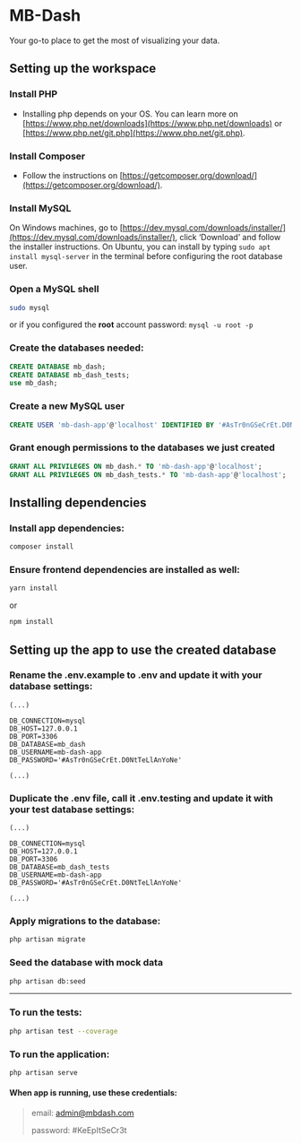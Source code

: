 # MB-Dash

Your go-to place to get the most of visualizing your data.

## Setting up the workspace

### Install PHP

-   Installing php depends on your OS. You can learn more on [https://www.php.net/downloads](https://www.php.net/downloads) or [https://www.php.net/git.php](https://www.php.net/git.php).

### Install Composer

-   Follow the instructions on [https://getcomposer.org/download/](https://getcomposer.org/download/).

### Install MySQL

On Windows machines, go to [https://dev.mysql.com/downloads/installer/](https://dev.mysql.com/downloads/installer/), click ‘Download’ and follow the installer instructions. On Ubuntu, you can install by typing `sudo apt install mysql-server` in the terminal before configuring the root database user.

### Open a MySQL shell

```bash
sudo mysql
```

or if you configured the **root** account password: `mysql -u root -p`

### Create the databases needed:

```sql
CREATE DATABASE mb_dash;
CREATE DATABASE mb_dash_tests;
use mb_dash;
```

### Create a new MySQL user

```sql
CREATE USER 'mb-dash-app'@'localhost' IDENTIFIED BY '#AsTr0nGSeCrEt.D0NtTeLlAnYoNe';
```

### Grant enough permissions to the databases we just created

```sql
GRANT ALL PRIVILEGES ON mb_dash.* TO 'mb-dash-app'@'localhost';
GRANT ALL PRIVILEGES ON mb_dash_tests.* TO 'mb-dash-app'@'localhost';
```

## Installing dependencies

### Install app dependencies:

```bash
composer install
```

### Ensure frontend dependencies are installed as well:

```bash
yarn install
```

or

```bash
npm install
```

## Setting up the app to use the created database

### Rename the .env.example to .env and update it with your database settings:

```
(...)

DB_CONNECTION=mysql
DB_HOST=127.0.0.1
DB_PORT=3306
DB_DATABASE=mb_dash
DB_USERNAME=mb-dash-app
DB_PASSWORD='#AsTr0nGSeCrEt.D0NtTeLlAnYoNe'

(...)
```

### Duplicate the .env file, call it .env.testing and update it with your test database settings:

```
(...)

DB_CONNECTION=mysql
DB_HOST=127.0.0.1
DB_PORT=3306
DB_DATABASE=mb_dash_tests
DB_USERNAME=mb-dash-app
DB_PASSWORD='#AsTr0nGSeCrEt.D0NtTeLlAnYoNe'

(...)
```

### Apply migrations to the database:

```bash
php artisan migrate
```

### Seed the database with **mock data**

```bash
php artisan db:seed
```

---

### To run the tests:

```bash
php artisan test --coverage
```

### To run the application:

```bash
php artisan serve
```

#### When app is running, use these credentials:

> email: admin@mbdash.com
>
> password: #KeEpItSeCr3t
